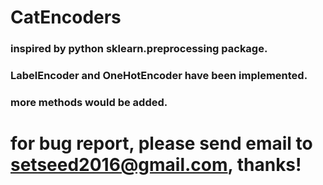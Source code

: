 # CatEncoders

### inspired by python sklearn.preprocessing package.
### LabelEncoder and OneHotEncoder have been implemented.
### more methods would be added.

# for bug report, please send email to setseed2016@gmail.com, thanks!
